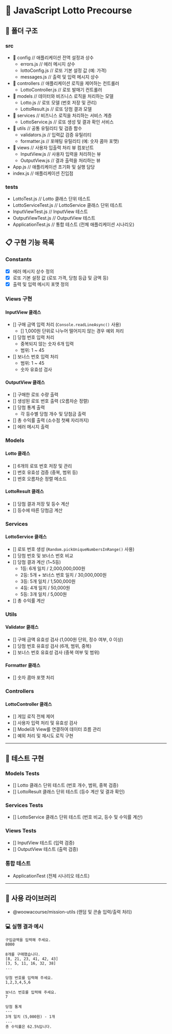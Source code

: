 # 🎰 JavaScript Lotto Precourse

## 📂 폴더 구조

### src
- 📂 config // 애플리케이션 전역 설정과 상수
  - errors.js // 에러 메시지 상수
  - lottoConfig.js // 로또 기본 설정 값 (예: 가격)
  - messages.js // 출력 및 입력 메시지 상수
- 📂 controllers // 애플리케이션 로직을 제어하는 컨트롤러
  - LottoController.js // 로또 발매기 컨트롤러
- 📂 models // 데이터와 비즈니스 로직을 처리하는 모델
  - Lotto.js // 로또 모델 (번호 저장 및 관리)
  - LottoResult.js // 로또 당첨 결과 모델
- 📂 services // 비즈니스 로직을 처리하는 서비스 계층
  - LottoService.js // 로또 생성 및 결과 확인 서비스
- 📂 utils // 공통 유틸리티 및 검증 함수
  - validators.js // 입력값 검증 유틸리티
  - formatter.js // 포매팅 유틸리티 (예: 숫자 콤마 포맷)
- 📂 views // 사용자 입출력 처리 뷰 컴포넌트
  - InputView.js // 사용자 입력을 처리하는 뷰
  - OutputView.js // 결과 출력을 처리하는 뷰
- App.js // 애플리케이션 초기화 및 실행 담당
- index.js // 애플리케이션 진입점

### tests
- LottoTest.js // Lotto 클래스 단위 테스트
- LottoServiceTest.js // LottoService 클래스 단위 테스트
- InputViewTest.js // InputView 테스트
- OutputViewTest.js // OutputView 테스트
- ApplicationTest.js // 통합 테스트 (전체 애플리케이션 시나리오)


## 📋 구현 기능 목록

### Constants

- [x] 에러 메시지 상수 정의
- [x] 로또 기본 설정 값 (로또 가격, 당첨 등급 및 금액 등)
- [x] 출력 및 입력 메시지 포맷 정의

### Views 구현

#### InputView 클래스

- [] 구매 금액 입력 처리 (`Console.readLineAsync()` 사용)
  - [] 1,000원 단위로 나누어 떨어지지 않는 경우 예외 처리
- [] 당첨 번호 입력 처리
  - 중복되지 않는 숫자 6개 입력
  - 범위: 1 ~ 45
- [] 보너스 번호 입력 처리
  - 범위: 1 ~ 45
  - 숫자 유효성 검사

#### OutputView 클래스

- [] 구매한 로또 수량 출력
- [] 생성된 로또 번호 출력 (오름차순 정렬)
- [] 당첨 통계 출력
  - 각 등수별 당첨 개수 및 당첨금 출력
- [] 총 수익률 출력 (소수점 첫째 자리까지)
- [] 에러 메시지 출력

### Models

#### Lotto 클래스

- [] 6개의 로또 번호 저장 및 관리
- [] 번호 유효성 검증 (중복, 범위 등)
- [] 번호 오름차순 정렬 메소드

#### LottoResult 클래스

- [] 당첨 결과 저장 및 등수 계산
- [] 등수에 따른 당첨금 계산

### Services

#### LottoService 클래스

- [] 로또 번호 생성 (`Random.pickUniqueNumbersInRange()` 사용)
- [] 당첨 번호 및 보너스 번호 비교
- [] 당첨 결과 계산 (1~5등)
  - 1등: 6개 일치 / 2,000,000,000원
  - 2등: 5개 + 보너스 번호 일치 / 30,000,000원
  - 3등: 5개 일치 / 1,500,000원
  - 4등: 4개 일치 / 50,000원
  - 5등: 3개 일치 / 5,000원
- [] 총 수익률 계산

### Utils

#### Validator 클래스

- [] 구매 금액 유효성 검사 (1,000원 단위, 정수 여부, 0 이상)
- [] 당첨 번호 유효성 검사 (6개, 범위, 중복)
- [] 보너스 번호 유효성 검사 (중복 여부 및 범위)

#### Formatter 클래스

- [] 숫자 콤마 포맷 처리

### Controllers

#### LottoController 클래스

- [] 게임 로직 전체 제어
- [] 사용자 입력 처리 및 유효성 검사
- [] Model과 View를 연결하여 데이터 흐름 관리
- [] 예외 처리 및 재시도 로직 구현

---

## 🧪 테스트 구현

### Models Tests

- [] Lotto 클래스 단위 테스트 (번호 개수, 범위, 중복 검증)
- [] LottoResult 클래스 단위 테스트 (등수 계산 및 결과 확인)

### Services Tests

- [] LottoService 클래스 단위 테스트 (번호 비교, 등수 및 수익률 계산)

### Views Tests

- [] InputView 테스트 (입력 검증)
- [] OutputView 테스트 (출력 검증)

### 통합 테스트

- ApplicationTest (전체 시나리오 테스트)

---

## 🔧 사용 라이브러리

- @woowacourse/mission-utils (랜덤 및 콘솔 입력/출력 처리)


### 💻 실행 결과 예시

```
구입금액을 입력해 주세요.
8000

8개를 구매했습니다.
[8, 21, 23, 41, 42, 43]
[3, 5, 11, 16, 32, 38]
...

당첨 번호를 입력해 주세요.
1,2,3,4,5,6

보너스 번호를 입력해 주세요.
7

당첨 통계
---
3개 일치 (5,000원) - 1개
...
총 수익률은 62.5%입니다.
```